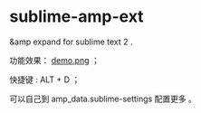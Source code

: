 sublime-amp-ext
===============

&amp;amp expand for sublime text 2 .

功能效果： <a href="https://raw.github.com/twoer/sublime-amp-ext/master/demo.png" target="_blank">demo.png</a> ；

快捷键 : ALT + D ；

可以自己到 amp_data.sublime-settings 配置更多 。

